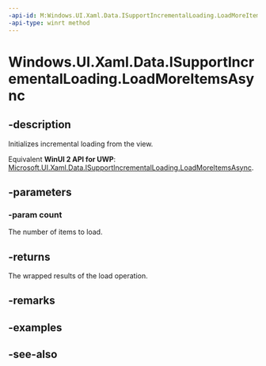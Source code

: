 ```yaml
---
-api-id: M:Windows.UI.Xaml.Data.ISupportIncrementalLoading.LoadMoreItemsAsync(System.UInt32)
-api-type: winrt method
---
```


<!-- Method syntax
public Windows.Foundation.IAsyncOperation<Windows.UI.Xaml.Data.LoadMoreItemsResult> LoadMoreItemsAsync(System.UInt32 count)
-->

# Windows.UI.Xaml.Data.ISupportIncrementalLoading.LoadMoreItemsAsync

## -description
Initializes incremental loading from the view.

Equivalent **WinUI 2 API for UWP**: [Microsoft.UI.Xaml.Data.ISupportIncrementalLoading.LoadMoreItemsAsync](/windows/winui/api/microsoft.ui.xaml.data.isupportincrementalloading.loadmoreitemsasync).

## -parameters
### -param count
The number of items to load.

## -returns
The wrapped results of the load operation.

## -remarks

## -examples

## -see-also
